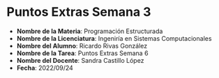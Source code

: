 ﻿Puntos Extras Semana 3
======================

* **Nombre de la Materia**: Programación Estructurada
* **Nombre de la Licenciatura**: Ingeniría en Sistemas Computacionales
* **Nombre del Alumno**: Ricardo Rivas González
* **Nombre de la Tarea**: Puntos Extras Semana 6
* **Nombre del Docente**: Sandra Castillo López
* **Fecha**: 2022/09/24

